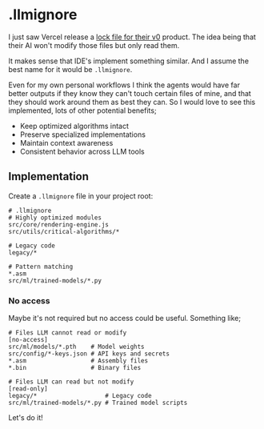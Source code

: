 
# .llmignore

I just saw Vercel release a [lock file for their v0](https://x.com/rauchg/status/1897391285369233817) product. The idea being that their AI won't modify those files but only read them.

It makes sense that IDE's implement something similar. And I assume the best name for it would be `.llmignore`.

Even for my own personal workflows I think the agents would have far better outputs if they know they can't touch certain files of mine, and that they should work around them as best they can. So I would love to see this implemented, lots of other potential benefits;

- Keep optimized algorithms intact
- Preserve specialized implementations
- Maintain context awareness
- Consistent behavior across LLM tools

## Implementation

Create a `.llmignore` file in your project root:

```
# .llmignore
# Highly optimized modules
src/core/rendering-engine.js
src/utils/critical-algorithms/*

# Legacy code
legacy/*

# Pattern matching
*.asm
src/ml/trained-models/*.py
```

### No access 

Maybe it's not required but no access could be useful. Something like;

```# .llmignore
# Files LLM cannot read or modify
[no-access]
src/ml/models/*.pth    # Model weights
src/config/*-keys.json # API keys and secrets
*.asm                  # Assembly files
*.bin                  # Binary files

# Files LLM can read but not modify
[read-only]
legacy/*                   # Legacy code
src/ml/trained-models/*.py # Trained model scripts
```

Let's do it!